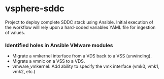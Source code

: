 # vsphere-sddc
Project to deploy complete SDDC stack using Ansible. Initial execution of the workflow will rely upon a hard-coded variables YAML file for ingestion of values.

### Identified holes in Ansible VMware modules
- Migrate a vmkernel interface from a VDS back to a VSS (unwinding).
- Migrate a vmnic on a VSS to a VDS.
- vmware_vmkernel: Add ability to specify the vmk interface (vmk0, vmk1, vmk2, etc.)
